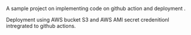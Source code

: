A sample project on implementing code on github action and deployment .

Deployment using AWS bucket S3 and AWS AMI secret credenitionl intregrated to github actions.
